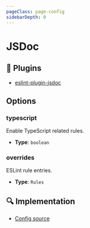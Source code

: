 ```yaml
---
pageClass: page-config
sidebarDepth: 0
---
```


# JSDoc

## 🔌 Plugins

- [eslint-plugin-jsdoc](https://github.com/gajus/eslint-plugin-jsdoc)

## Options

### typescript

Enable TypeScript related rules.

- **Type**: `boolean`

### overrides

ESLint rule entries.

- **Type**: `Rules`

## :mag: Implementation

- [Config source](https://github.com/ntnyq/eslint-config/blob/main/src/configs/jsdoc.ts)
